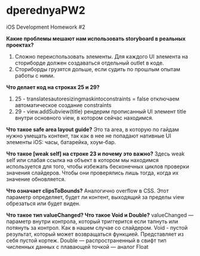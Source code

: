 # dperednyaPW2
iOS Development Homework #2

**Какие проблемы мешают нам использовать storyboard в реальных проектах?**
1) Сложно переиспользовать элементы. Для каждого UI элемента на сториборде должен создаваться отдельный outlet в коде.
2) Сториборды грузятся дольше, если судить по прошлым опытам работы с ними.

**Что делает код на строках 25 и 29?**
1) 25 - translatesautoresizingmaskintoconstraints = false
   отключаем автоматическое создание constraints
2) 29 - view.addSubview(title)
   рендерим прописанный UI элемент title внутри основного view, в котором сейчас находимся.

**Что такое safe area layout guide?**
Это та area, в которую по гайдам нужно умещать контент, так как в нее не попадают нативные UI элементы iOS: часы, батарейка, хоум-бар.

**Что такое [weak self] на строке 23 и почему это важно?**
Здесь weak self или слабая ссылка на объект в котором мы находимся используется для того, чтобы избежать бесконечных циклов проверки значения слайдеров. Чтобы они проверялись лишь тогда, когда их значение обновляется.

**Что означает clipsToBounds?**
Аналогично overflow в CSS. Этот параметр определяет, будет ли контент, выходящий за пределы view обрезаться или будет виден.

**Что такое тип valueChanged? Что такое Void и Double?**
valueChanged — параметр внутри контрола, который триггерится если тапнуть или потянуть за контрол. Как в нашем случае со слайдером.
Void - пустой результат, который может возвращаться функцией. Представляет из себя пустой кортеж.
Double — распространенный в свифт тип численных данных с плавающей точкой — аналог Float
